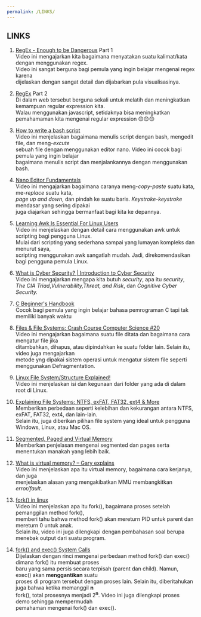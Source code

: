 ```yaml
---
permalink: /LINKS/
---
```


## LINKS

1. [RegEx - Enough to be Dangerous](https://youtu.be/bgBWp9EIlMM) Part 1 <br/>
Video ini mengajarkan kita bagaimana menyatakan suatu kalimat/kata dengan menggunakan regex. <br/>
Video ini sangat berguna bagi pemula yang ingin belajar mengenai regex karena<br/> 
dijelaskan dengan sangat detail dan dijabarkan pula visualisasinya.<br/>

2. [RegEx](https://www.freecodecamp.org/learn/javascript-algorithms-and-data-structures#regular-expressions) Part 2 <br/>
Di dalam web tersebut berguna sekali untuk melatih dan meningkatkan kemampuan regular expression kita. <br/>
Walau menggunakan javascript, setidaknya bisa meningkatkan pemahamaman kita mengenai regular expression 😊😊😊 <br/>

3. [How to write a bash script](https://youtu.be/F-gskSl4pwQ) <br/>
Video ini menjelaskan bagaimana menulis script dengan bash, mengedit file, dan meng-<i>excute</i><br/> 
sebuah file dengan menggunakan editor nano. Video ini cocok bagi pemula yang ingin belajar<br/> 
bagaimana menulis script dan menjalankannya dengan menggunakan bash.<br/>

4. [Nano Editor Fundamentals ](https://youtu.be/gyKiDczLIZ4) <br/>
Video ini mengajarkan bagaimana caranya meng-<i>copy-paste</i> suatu kata, me-<i>replace</i> suatu kata, <br/>
<i>page up and down</i>, dan pindah ke suatu baris. <i>Keystroke-keystroke</i> mendasar yang sering dipakai<br/>
juga diajarkan sehingga bermanfaat bagi kita ke depannya.<br/>

5. [Learning Awk Is Essential For Linux Users](https://youtu.be/9YOZmI-zWok)<br/>
Video ini menjelaskan dengan detail cara menggunakan awk untuk scripting bagi pengguna Linux.<br/>
Mulai dari scripting yang sederhana sampai yang lumayan kompleks dan menurut saya, <br/>
scripting menggunakan awk sangatlah mudah. Jadi, direkomendasikan bagi pengguna pemula Linux.<br/>

6. [What is Cyber Security? | Introduction to Cyber Security](https://youtu.be/ooJSgsB5fIE)<br/>
Video ini mengajarkan mengapa kita butuh <i>security</i>, apa itu <i>security</i>,<br/>
<i>The CIA Triad</i>,<i>Vulnerability,Threat, and Risk</i>, dan <i>Cognitive Cyber Security.</i><br/>

7. [C Beginner's Handbook](https://www.freecodecamp.org/news/the-c-beginners-handbook/)<br/>
Cocok bagi pemula yang ingin belajar bahasa pemrograman C tapi tak memiliki banyak waktu<br/>

8. [Files & File Systems: Crash Course Computer Science #20](https://youtu.be/KN8YgJnShPM)<br/>
Video ini mengajarkan bagaimana suatu file ditata dan bagaimana cara mengatur file jika<br/>
ditambahkan, dihapus, atau dipindahkan ke suatu folder lain. Selain itu, video juga mengajarkan<br/>
metode yng dipakai sistem operasi untuk mengatur sistem file seperti menggunakan Defragmentation.<br/>

9. [Linux File System/Structure Explained!](https://youtu.be/HbgzrKJvDRw)<br/>
Video ini menjelaskan isi dan kegunaan dari folder yang ada di dalam root di Linux.<br/>

10. [Explaining File Systems: NTFS, exFAT, FAT32, ext4 & More](https://youtu.be/_h30HBYxtws)<br/>
Memberikan perbedaan seperti kelebihan dan kekurangan antara NTFS, exFAT, FAT32, ext4, dan lain-lain.<br/>
Selain itu, juga diberikan pilihan file system yang ideal untuk pengguna Windows, Linux, atau Mac OS.<br/>

11. [Segmented, Paged and Virtual Memory](https://youtu.be/p9yZNLeOj4s)<br/>
Memberkan penjelasan mengenai segmented dan pages serta menentukan manakah yang lebih baik. <br/>

12. [What is virtual memory? – Gary explains](https://youtu.be/2quKyPnUShQ)<br/>
Video ini menjelaskan apa itu virtual memory, bagaimana cara kerjanya, dan juga <br/>
menjelaskan alasan yang mengakibatkan MMU membangkitkan <i>error/fault</i>.<br/>

13. [fork() in linux](https://youtu.be/CaWgJIbwb-4)<br/>
Video ini menjelaskan apa itu fork(), bagaimana proses setelah pemanggilan method fork(), <br/>
memberi tahu bahwa method fork() akan mereturn PID untuk parent dan mereturn 0 untuk anak.<br/>
Selain itu, video ini juga dilengkapi dengan pembahasan soal berupa menebak output dari suatu program. <br/>

14. [fork() and exec() System Calls](https://youtu.be/IFEFVXvjiHY)<br/>
Dijelaskan dengan rinci mengenai perbedaan method fork() dan exec() dimana fork() itu membuat proses <br/>
baru yang sama persis secara terpisah (parent dan child). Namun, exec() akan <b>menggantikan</b> suatu <br/>
proses di program tersebut dengan proses lain. Selain itu, diberitahukan juga bahwa ketika memanggil <b>n</b><br/>
fork(), total prosesnya menjadi 2<sup><b>n</b></sup>. Video ini juga dilengkapi proses demo sehingga mempermudah<br/>
pemahaman mengenai fork() dan exec().

  

